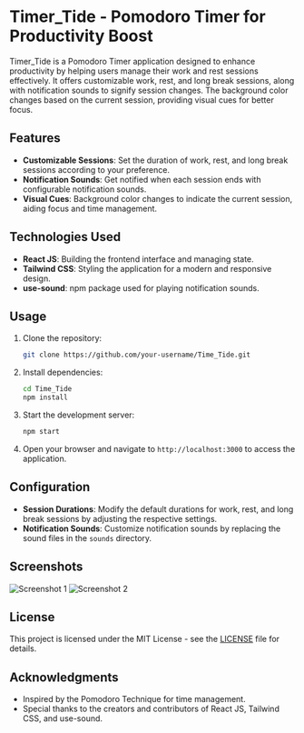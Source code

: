 # Timer_Tide - Pomodoro Timer for Productivity Boost

Timer_Tide is a Pomodoro Timer application designed to enhance productivity by helping users manage their work and rest sessions effectively. It offers customizable work, rest, and long break sessions, along with notification sounds to signify session changes. The background color changes based on the current session, providing visual cues for better focus.

## Features

- **Customizable Sessions**: Set the duration of work, rest, and long break sessions according to your preference.
- **Notification Sounds**: Get notified when each session ends with configurable notification sounds.
- **Visual Cues**: Background color changes to indicate the current session, aiding focus and time management.

## Technologies Used

- **React JS**: Building the frontend interface and managing state.
- **Tailwind CSS**: Styling the application for a modern and responsive design.
- **use-sound**: npm package used for playing notification sounds.

## Usage

1. Clone the repository:

   ```bash
   git clone https://github.com/your-username/Time_Tide.git
   ```

2. Install dependencies:

   ```bash
   cd Time_Tide
   npm install
   ```

3. Start the development server:

   ```bash
   npm start
   ```

4. Open your browser and navigate to `http://localhost:3000` to access the application.

## Configuration

- **Session Durations**: Modify the default durations for work, rest, and long break sessions by adjusting the respective settings.
- **Notification Sounds**: Customize notification sounds by replacing the sound files in the `sounds` directory.

## Screenshots

![Screenshot 1](screenshots/screenshot1.png)
![Screenshot 2](screenshots/screenshot2.png)

## License

This project is licensed under the MIT License - see the [LICENSE](LICENSE) file for details.

## Acknowledgments

- Inspired by the Pomodoro Technique for time management.
- Special thanks to the creators and contributors of React JS, Tailwind CSS, and use-sound.
